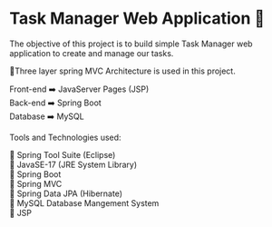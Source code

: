 # Task Manager Web Application 📑

The objective of this project is to build simple Task Manager web application to create and manage our tasks.

📖Three layer spring MVC Architecture is used in this project.

Front-end ➡️ JavaServer Pages (JSP)<br>
Back-end ➡️ Spring Boot<br>
Database ➡️ MySQL<br>

Tools and Technologies used:

📂 Spring Tool Suite (Eclipse)<br>
📂 JavaSE-17 (JRE System Library)<br>
📂 Spring Boot<br>
📂 Spring MVC<br>
📂 Spring Data JPA (Hibernate)<br>
📂 MySQL Database Mangement System<br>
📂 JSP<br>
